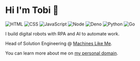 # Hi I'm Tobi 👋

![HTML](https://img.shields.io/badge/HTML-Expert-blue)
![CSS](https://img.shields.io/badge/CSS-Expert-yellow)
![JavaScript](https://img.shields.io/badge/JavaScript-Expert-black)
![Node](https://img.shields.io/badge/Node-Expert-green)
![Deno](https://img.shields.io/badge/Deno-Expert-white)
![Python](https://img.shields.io/badge/Python-Learning-yellow)
![Go](https://img.shields.io/badge/Go-Learning-lightblue)

I build digital robots with RPA and AI to automate work. 

Head of Solution Engineering @ [Machines Like Me](https://machineslikeme.com).

You can learn more about me on [my personal domain](http://schmidt.zip).

<!---
tobiasschmidt89/tobiasschmidt89 is a ✨ special ✨ repository because its `README.md` (this file) appears on your GitHub profile.
You can click the Preview link to take a look at your changes.
--->
